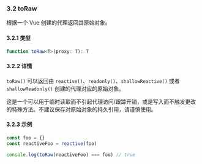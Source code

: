 ### 3.2 toRaw

根据一个 Vue 创建的代理返回其原始对象。

#### 3.2.1 类型

```ts
function toRaw<T>(proxy: T): T
```

#### 3.2.2 详情

`toRaw()` 可以返回由 `reactive()`、`readonly()`、`shallowReactive()` 或者 `shallowReadonly()` 创建的代理对应的原始对象。

这是一个可以用于临时读取而不引起代理访问/跟踪开销，或是写入而不触发更改的特殊方法。不建议保存对原始对象的持久引用，请谨慎使用。

#### 3.2.3 示例

```js
const foo = {}
const reactiveFoo = reactive(foo)

console.log(toRaw(reactiveFoo) === foo) // true
```
